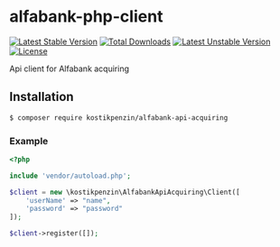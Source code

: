 # alfabank-php-client

[![Latest Stable Version](https://poser.pugx.org/kostikpenzin/alfabank-api-acquiring/v/stable?format=plastic)](https://packagist.org/packages/kostikpenzin/alfabank-api-acquiring)
[![Total Downloads](https://poser.pugx.org/kostikpenzin/alfabank-api-acquiring/downloads?format=plastic)](https://packagist.org/packages/kostikpenzin/alfabank-api-acquiring)
[![Latest Unstable Version](https://poser.pugx.org/kostikpenzin/alfabank-api-acquiring/v/unstable?format=plastic)](https://packagist.org/packages/kostikpenzin/alfabank-api-acquiring)
[![License](https://poser.pugx.org/kostikpenzin/alfabank-api-acquiring/license?format=plastic)](https://packagist.org/packages/kostikpenzin/alfabank-api-acquiring)

Api client for Alfabank acquiring

## Installation

``` bash
$ composer require kostikpenzin/alfabank-api-acquiring
```

### Example
```php
<?php

include 'vendor/autoload.php';

$client = new \kostikpenzin\AlfabankApiAcquiring\Client([
    'userName' => "name",
    'password' => "password"
]);

$client->register([]);

```
